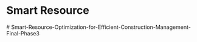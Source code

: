 # Smart Resource
#   S m a r t - R e s o u r c e - O p t i m i z a t i o n - f o r - E f f i c i e n t - C o n s t r u c t i o n - M a n a g e m e n t - F i n a l - P h a s e 3  
 